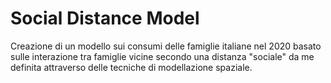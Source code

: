 # Social Distance Model

Creazione di un modello sui consumi delle famiglie italiane nel 2020 basato sulle interazione tra famiglie vicine secondo una distanza "sociale" da me definita attraverso delle tecniche di modellazione spaziale.